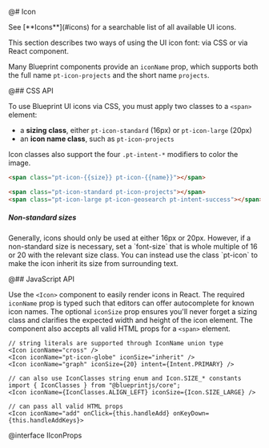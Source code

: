 @# Icon

<div class="pt-callout pt-intent-primary pt-icon-info-sign">
    See [**Icons**](#icons) for a searchable list of all available UI icons.
</div>

This section describes two ways of using the UI icon font: via CSS or via React component.

Many Blueprint components provide an `iconName` prop, which supports both the
full name `pt-icon-projects` and the short name `projects`.

@## CSS API

To use Blueprint UI icons via CSS, you must apply two classes to a `<span>` element:
- a __sizing class__, either `pt-icon-standard` (16px) or `pt-icon-large` (20px)
- an __icon name class__, such as `pt-icon-projects`

Icon classes also support the four `.pt-intent-*` modifiers to color the image.

```html
<span class="pt-icon-{{size}} pt-icon-{{name}}"></span>

<span class="pt-icon-standard pt-icon-projects"></span>
<span class="pt-icon-large pt-icon-geosearch pt-intent-success"></span>
```

<div class="pt-callout pt-intent-primary pt-icon-info-sign">
    <h5>Non-standard sizes</h5>
    Generally, icons should only be used at either 16px or 20px. However, if a non-standard size is
    necessary, set a `font-size` that is whole multiple of 16 or 20 with the relevant size class.
    You can instead use the class `pt-icon` to make the icon inherit its size from surrounding text.
</div>

@## JavaScript API

Use the `<Icon>` component to easily render icons in React. The required `iconName` prop is typed
such that editors can offer autocomplete for known icon names. The optional `iconSize` prop ensures
you'll never forget a sizing class and clarifies the expected width and height of the icon element.
The component also accepts all valid HTML props for a `<span>` element.

```tsx
// string literals are supported through IconName union type
<Icon iconName="cross" />
<Icon iconName="pt-icon-globe" iconSize="inherit" />
<Icon iconName="graph" iconSize={20} intent={Intent.PRIMARY} />

// can also use IconClasses string enum and Icon.SIZE_* constants
import { IconClasses } from "@blueprintjs/core";
<Icon iconName={IconClasses.ALIGN_LEFT} iconSize={Icon.SIZE_LARGE} />

// can pass all valid HTML props
<Icon iconName="add" onClick={this.handleAdd} onKeyDown={this.handleAddKeys}>
```

@interface IIconProps
